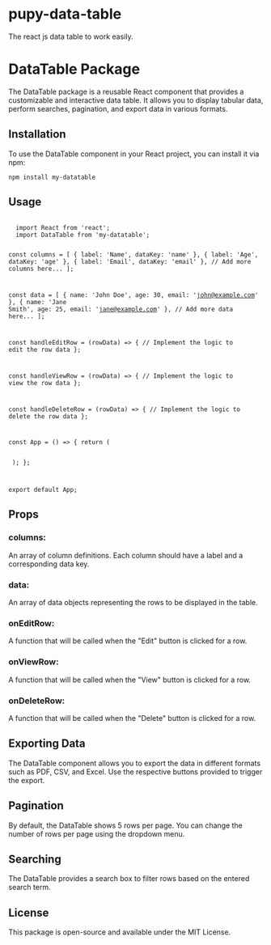 # pupy-data-table
The react js data table to work easily.


<h1>DataTable Package</h1>

The DataTable package is a reusable React component that provides a customizable and interactive data table. It allows you to display tabular data, perform searches, pagination, and export data in various formats.

<h2>Installation</h2>

To use the DataTable component in your React project, you can install it via npm:

  <code>npm install my-datatable</code>
  
<h2>Usage</h2>
<code>
  import React from 'react';
  import DataTable from 'my-datatable';
  
  const columns = [
    { label: 'Name', dataKey: 'name' },
    { label: 'Age', dataKey: 'age' },
    { label: 'Email', dataKey: 'email' },
    // Add more columns here...
  ];
  
  const data = [
    { name: 'John Doe', age: 30, email: 'john@example.com' },
    { name: 'Jane Smith', age: 25, email: 'jane@example.com' },
    // Add more data here...
  ];
  
  const handleEditRow = (rowData) => {
    // Implement the logic to edit the row data
  };
  
  const handleViewRow = (rowData) => {
    // Implement the logic to view the row data
  };
  
  const handleDeleteRow = (rowData) => {
    // Implement the logic to delete the row data
  };
  
  const App = () => {
    return (
      <div>
        <DataTable
          columns={columns}
          data={data}
          onEditRow={handleEditRow}
          onViewRow={handleViewRow}
          onDeleteRow={handleDeleteRow}
        />
      </div>
    );
  };
  
  export default App;
</code>

<h2>Props</h2>

<h3>columns: </h3> An array of column definitions. Each column should have a label and a corresponding data key.

<h3>data: </h3> An array of data objects representing the rows to be displayed in the table.

<h3>onEditRow: </h3> A function that will be called when the "Edit" button is clicked for a row.

<h3>onViewRow: </h3> A function that will be called when the "View" button is clicked for a row.

<h3>onDeleteRow: </h3> A function that will be called when the "Delete" button is clicked for a row.


<h2>Exporting Data</h2>

The DataTable component allows you to export the data in different formats such as PDF, CSV, and Excel. Use the respective buttons provided to trigger the export.


<h2>Pagination</h2>

By default, the DataTable shows 5 rows per page. You can change the number of rows per page using the dropdown menu.


<h2>Searching</h2>

The DataTable provides a search box to filter rows based on the entered search term.


<h2>License</h2>

This package is open-source and available under the MIT License.
